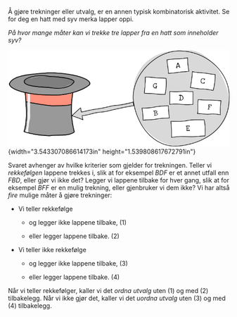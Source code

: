 
Å gjøre trekninger eller utvalg, er en annen typisk kombinatorisk
aktivitet. Se for deg en hatt med syv merka lapper oppi.

*På hvor mange måter kan vi trekke tre lapper fra en hatt som inneholder
syv?*

![](../media/media/image120.png){width="3.543307086614173in"
height="1.539808617672791in"}

Svaret avhenger av hvilke kriterier som gjelder for trekningen. Teller
vi *rekkefølgen* lappene trekkes i, slik at for eksempel $BDF$ er et
annet utfall enn $FBD$, eller gjør vi ikke det? Legger vi lappene
tilbake for hver gang, slik at for eksempel $BFF$ er en mulig trekning,
eller gjenbruker vi dem ikke? Vi har altså *fire* mulige måter å gjøre
trekninger:

-   Vi teller rekkefølge

    -   og legger ikke lappene tilbake, (1)

    -   eller legger lappene tilbake. (2)

-   Vi teller ikke rekkefølge

    -   og legger ikke lappene tilbake, (3)

    -   eller legger lappene tilbake. (4)

Når vi teller rekkefølger, kaller vi det *ordna utvalg* uten (1) og med
(2) tilbakelegg. Når vi ikke gjør det, kaller vi det *uordna utvalg*
uten (3) og med (4) tilbakelegg.
